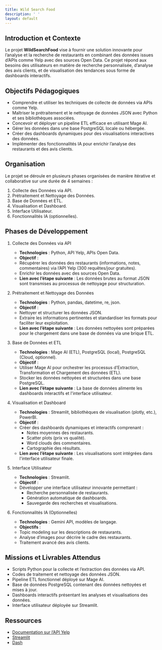 ```yaml
---
title: Wild Search Food
description: ' '
layout: default
---
```


## Introduction et Contexte

<!-- ![Header](assets/image/header.PNG)
{: .text-center } -->

Le projet **WildSearchFood** vise à fournir une solution innovante pour l’analyse et la recherche de restaurants en combinant des données issues d’APIs comme Yelp avec des sources Open Data. Ce projet répond aux besoins des utilisateurs en matière de recherche personnalisée, d’analyse des avis clients, et de visualisation des tendances sous forme de dashboards interactifs.

## Objectifs Pédagogiques

- Comprendre et utiliser les techniques de collecte de données via APIs comme Yelp.
- Maîtriser le prétraitement et le nettoyage de données JSON avec Python et ses bibliothèques associées.
- Concevoir et déployer un pipeline ETL efficace en utilisant Mage AI.
- Gérer les données dans une base PostgreSQL locale ou hébergée.
- Créer des dashboards dynamiques pour des visualisations interactives des données.
- Implémenter des fonctionnalités IA pour enrichir l’analyse des restaurants et des avis clients.

## Organisation

Le projet se déroule en plusieurs phases organisées de manière itérative et collaborative sur une durée de 4 semaines :

1. Collecte des Données via API.
2. Prétraitement et Nettoyage des Données.
3. Base de Données et ETL.
4. Visualisation et Dashboard.
5. Interface Utilisateur.
6. Fonctionnalités IA (optionnelles).

## Phases de Développement

1. Collecte des Données via API

    - **Technologies** : Python, API Yelp, APIs Open Data.
    - **Objectif** :
    - Récupérer les données des restaurants (informations, notes, commentaires) via l’API Yelp (300 requêtes/jour gratuites).
    - Enrichir les données avec des sources Open Data.
    - **Lien avec l’étape suivante** : Les données brutes au format JSON sont transmises au processus de nettoyage pour structuration.

2. Prétraitement et Nettoyage des Données

    - **Technologies** : Python, pandas, datetime, re, json.
    - **Objectif** :
    - Nettoyer et structurer les données JSON.
    - Extraire les informations pertinentes et standardiser les formats pour faciliter leur exploitation.
    - **Lien avec l’étape suivante** : Les données nettoyées sont préparées pour le chargement dans une base de données via une brique ETL.

3. Base de Données et ETL

    - **Technologies** : Mage AI (ETL), PostgreSQL (local), PostgreSQL (Cloud, optionnel).
    - **Objectif** :
    - Utiliser Mage AI pour orchestrer les processus d’Extraction, Transformation et Chargement des données (ETL).
    - Stocker les données nettoyées et structurées dans une base PostgreSQL.
    - **Lien avec l’étape suivante** : La base de données alimente les dashboards interactifs et l'interface utilisateur.

4. Visualisation et Dashboard

    - **Technologies** : Streamlit, bibliothèques de visualisation (plotly, etc.), PowerBI.
    - **Objectif** :
    - Créer des dashboards dynamiques et interactifs comprenant :
        - Notes moyennes des restaurants.
        - Scatter plots (prix vs qualité).
        - Word clouds des commentaires.
        - Cartographie des résultats.
    - **Lien avec l’étape suivante** : Les visualisations sont intégrées dans l'interface utilisateur finale.

5. Interface Utilisateur

    - **Technologies** : Streamlit.
    - **Objectif** :
    - Développer une interface utilisateur innovante permettant :
        - Recherche personnalisée de restaurants.
        - Génération automatique de dashboards.
        - Sauvegarde des recherches et visualisations.

6. Fonctionnalités IA (Optionnelles)

    - **Technologies** : Gemini API, modèles de langage.
    - **Objectifs** :
    - Topic modeling sur les descriptions de restaurants.
    - Analyse d’images pour décrire le cadre des restaurants.
    - Traitement avancé des avis clients.

## Missions et Livrables Attendus

- Scripts Python pour la collecte et l’extraction des données via API.
- Codes de traitement et nettoyage des données JSON.
- Pipeline ETL fonctionnel déployé sur Mage AI.
- Base de données PostgreSQL contenant des données nettoyées et mises à jour.
- Dashboards interactifs présentant les analyses et visualisations des données.
- Interface utilisateur déployée sur Streamlit.

## Ressources

- [Documentation sur l’API Yelp](https://docs.developer.yelp.com/docs/fusion-intro)
- [Streamlit](https://www.youtube.com/@CodingIsFun/playlists)
- [Dash](https://www.youtube.com/@CharmingData)
